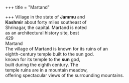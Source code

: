 +++
title = "Martand"

+++
Village in the state of **Jammu** and  
**Kashmir** about forty miles southeast of  
Shrinagar, the capital. Martand is noted  
as an architectural history site, best  
429  
Martand  
The village of Martand is known for its ruins of an  
eighth-century temple built to the sun god.  
known for its temple to the **sun** god,  
built during the eighth century. The  
temple ruins are in a mountain meadow,  
offering spectacular views of the surrounding mountains.